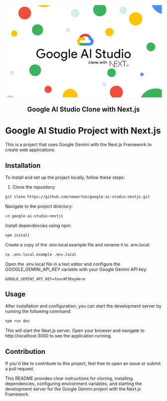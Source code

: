 <h2 align="center">

![Flutter Experience - 2024 - 1º Edition](https://raw.githubusercontent.com/newerton/images/main/google-ai-studio-nextjs/google-ai-studio-nextjs.png)

  Google AI Studio Clone with Next.js

</h2>


# Google AI Studio Project with Next.js

This is a project that uses Google Gemini with the Next.js Framework to create web applications.

## Installation

To install and set up the project locally, follow these steps:

1. Clone the repository:

```bash
git clone https://github.com/newerton/google-ai-studio-nextjs.git
```

Navigate to the project directory:

```bash
cd google-ai-studio-nextjs
```
Install dependencies using npm:

```bash
npm install
```
Create a copy of the .env.local.example file and rename it to .env.local:

```bash
cp .env.local.example .env.local
```

Open the .env.local file in a text editor and configure the GOOGLE_GEMINI_API_KEY variable with your Google Gemini API key:

```plaintext
GOOGLE_GEMINI_API_KEY=YourAPIKeyHere
```
## Usage

After installation and configuration, you can start the development server by running the following command:

```bash
npm run dev
```

This will start the Next.js server. Open your browser and navigate to http://localhost:3000 to see the application running.

## Contribution

If you'd like to contribute to this project, feel free to open an issue or submit a pull request.

This README provides clear instructions for cloning, installing dependencies, configuring environment variables, and starting the development server for the Google Gemini project with the Next.js Framework.
